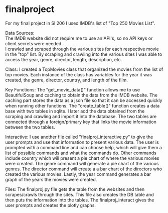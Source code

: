 # finalproject

For my final project in SI 206 I used IMDB's list of "Top 250 Movies List".

Data Sources:  
The IMDB website did not require me to use an API's, so no API keys or client secrets were needed.  
I crawled and scraped through the various sites for each respective movie in the "top" list. By scraping and crawling into the various sites I was able to access the year, genre, director, length, description, etc.

Class:
I created a TopMovies class that organized the movies from the list of top movies. Each instance of the class has variables for the year it was created, the genre, director, country, and length of the film.

Key Functions:
The "get_movie_data()" function allows me to use BeautifulSoup and caching to obtain the data from the IMDB website. The caching part stores the data as a json file so that it can be accessed quickly when running other functions.
The "create_table()" function creates a data base with two tables in sqlite. I later add the data obtained from the scraping and crawling and import it into the database. The two tables are connected through a foreign/primary key that links the movie information between the two tables.

Interactive:
I use another file called "finalproj_interactive.py" to give the user prompts and use that information to present various data. The user is prompted with a command line and can choose help, which will give them a list of possible commands and what the commands do. Other commands include country which will present a pie chart of where the various movies were created. The genre command will generate a pie chart of the various genres. The director command will create a a bar chart of the directors who created the various movies. Lastly, the year command generates a bar graph of the years the movies were created.

Files:
The finalproj.py file gets the table from the websites and then scrapes/crawls through the sites. This file also creates the DB table and then puts the information into the tables. The finalproj_interact gives the user prompts and creates the plotly graphs. 
